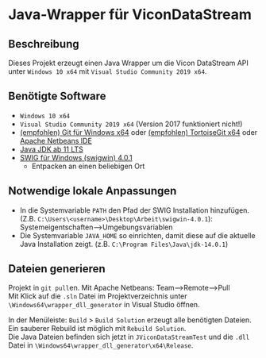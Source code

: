 # Java-Wrapper für ViconDataStream

## Beschreibung
Dieses Projekt erzeugt einen Java Wrapper um die Vicon DataStream API unter `Windows 10 x64` mit `Visual Studio Community 2019 x64`.

## Benötigte Software
* `Windows 10 x64`
* `Visual Studio Community 2019 x64` (Version 2017 funktioniert nicht!)
* [(empfohlen) Git für Windows x64](https://git-scm.com/download/win) oder [(empfohlen) TortoiseGit x64](https://tortoisegit.org/download/) oder [Apache Netbeans IDE](https://netbeans.apache.org/)
* [Java JDK ab 11 LTS](https://www.oracle.com/java/technologies/javase-downloads.html)
* [SWIG für Windows (swigwin) 4.0.1](http://www.swig.org/download.html)
	* Entpacken an einen beliebigen Ort

## Notwendige lokale Anpassungen
* In die Systemvariable `PATH` den Pfad der SWIG Installation hinzufügen. (Z.B. `C:\Users\<username>\Desktop\Arbeit\swigwin-4.0.1`): Systemeigentschaften-->Umgebungsvariablen
* Die Systemvariable `JAVA_HOME` so einrichten, damit diese auf die aktuelle Java Installation zeigt. (z.B. `C:\Program Files\Java\jdk-14.0.1`)

## Dateien generieren
Projekt in `git pull`en. Mit Apache Netbeans: Team-->Remote-->Pull\
Mit Klick auf die `.sln` Datei im Projektverzeichnis unter `\Windows64\wrapper_dll_generator` in Visual Studio öffnen.

In der Menüleiste: `Build` > `Build Solution` erzeugt alle benötigten Dateien.\
Ein sauberer Rebuild ist möglich mit `Rebuild Solution`.\
Die Java Dateien befinden sich jetzt in `JViconDataStreamTest` und die `.dll` Datei in `\Windows64\wrapper_dll_generator\x64\Release`.

